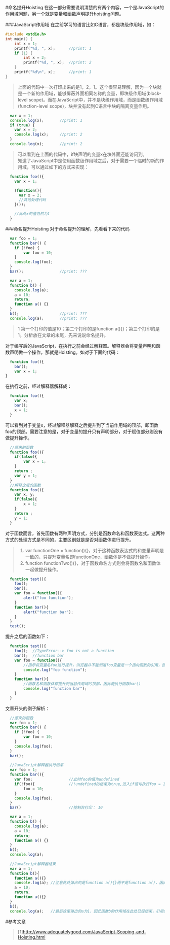 #命名提升Hoisting
  在这一部分需要说明清楚的有两个内容，一个是JavaScript的作用域问题，另一个就是变量和函数声明提升hoisting问题。

###JavaScript作用域
  在之前学习的语言比如C语言，都是块级作用域，如：

```C
#include <stdio.h>
int main() {
	int x = 1;
	printf("%d, ", x);		//print: 1
	if (1) {
		int x = 2;
		printf("%d, ", x);	//print: 2
	}
	printf("%d\n", x);		//print: 1
}
```
> 上面的代码中一次打印出来的是1，2，1。这个很容易理解，因为一个块就是一个新的作用域，能够屏蔽外面相同名称的变量，即块级作用域(block-level scope)。而在JavaScript中，并不是块级作用域，而是函数级作用域(function-level scope)，块并没有起到C语言中块的隔离变量作用。  

```JavaScript
  var x = 1;
  console.log(x); 		//print: 1
  if (true) {
	var x = 2;
	console.log(x); 	//print: 2
  }
  console.log(x); 		//print: 2
```
> 可以看到在上面的代码中，if块声明的变量x在块外面还能访问到。  
> 知道了JavaScript中是使用函数级作用域之后，对于需要一个临时的新的作用域，可以通过如下的方式来实现：

```JavaScript
  function foo(){
  	var x = 1;

  	(function(){
  	  var x = 2;
  	  //其他处理代码
  	}());

  	//此处x的值仍然为1
  }
```

###命名提升Hoisting
  对于命名提升的理解，先看看下来的代码
```JavaScript
  var foo = 1;
  function bar() {
	if (!foo) {
		var foo = 10;
	}
	console.log(foo);
  }
  bar();				//print: ???

  var a = 1;
  function b() {
  	console.log(a);
  	a = 10;
  	return;
  	function a() {}
  }
  b();					//print: ???
  console.log(a);		//print: ???
``` 

> 1 第一个打印的值是10；第二个打印的是function a(){}；第三个打印的是1。分析放在文章的末尾，先来说说命名提升。

  对于编写后的JavaScript，在执行之前会经过解释器。解释器会将变量声明和函数声明做一个操作，那就是Hoisting。如对于下面的代码：
```JavaScript
  function foo(){
    bar();
	var x = 1;
}
```
  在执行之前，经过解释器解释成：
```JavaScript
  function foo(){
	var x;
	bar();
	x = 1;
  }
```
  可以看到对于变量x，经过解释器解释之后提升到了当前作用域的顶部，即函数foo的顶部。需要注意的是，对于变量的提升只有声明部分，对于赋值部分则没有做提升操作。  
```JavaScript
  //原来的函数
  function foo(){
	if(false){
		var x = 1;
	}
	return ;
	var y = 1;
  }
  //解释之后的函数
  function foo(){
	var x, y;
	if(false){
		x = 1;
	}
	return ;
	y = 1;
  }
```

  对于函数而言，首先函数有两种声明方式，分别是函数命名和函数表达式。这两种方式的处理方式是不同的，主要区别就是是否对函数体进行提升。
> 1) var functionOne = function(){}，对于这种函数表达式的和变量声明是一致的，只提升变量名即functionOne，函数体是不做提升操作。  
> 2) function functionTwo(){}，对于函数命名方式则会将函数名和函数体一起做提升操作。  

```JavaScript
  function test(){
	foo();
	bar();
	var foo = function(){
		alert("foo function");
	}
	function bar(){
		alert("function bar");
	}
  }
  test();
```
  提升之后的函数如下：  

```JavaScript
  function test(){
	foo();	//TypeError--> foo is not a function
	bar();  //function bar
	var foo = function(){	
		//指示将变量名foo进行提升，浏览器并不能知道foo变量是一个指向函数的引用，因此不能使用foo()执行函数。
		console.log("foo function");
	}
	function bar(){		
		//函数名和函数体都提升到当前作用域的顶部，因此能执行函数bar()
		console.log("function bar");
	}
  }
```
  文章开头的例子解析： 
```JavaScript
  //原来的函数
  var foo = 1;
  function bar() {
	if (!foo) {
		var foo = 10;
	}
	console.log(foo);
  }
  bar();
  
  //JavaScript解释器执行结果
  var foo = 1;
  function bar(){
  	var foo;				//此时foo的值为undefined
  	if(!foo){ 				//!undefined的结果为true,进入if语句执行foo = 10
  		foo = 10;
  	}
  	console.log(foo);		
  }
  bar() 					//控制台打印： 10
```

```JavaScript
  var a = 1;
  function b() {
	console.log(a);
	a = 10;
	return;
	function a() {}
  }
  b();
  console.log(a);
 
  //JavaScript解释器结果
  var a = 1;
  function b(){
  	function a(){}
  	console.log(a);	//注意此处弹出的是function a(){}而不是function a()，因此可以证明此处的函数提升是包括函数体
  	a = 10;
  	return;
  	function a(){}
  }
  b();
  console.log(a);	//最后这里弹出的a为1，因此函数b的作用域在此处已经结束，引用的a为全局定义的a。
```

#参考文章
> [1]http://www.adequatelygood.com/JavaScript-Scoping-and-Hoisting.html
